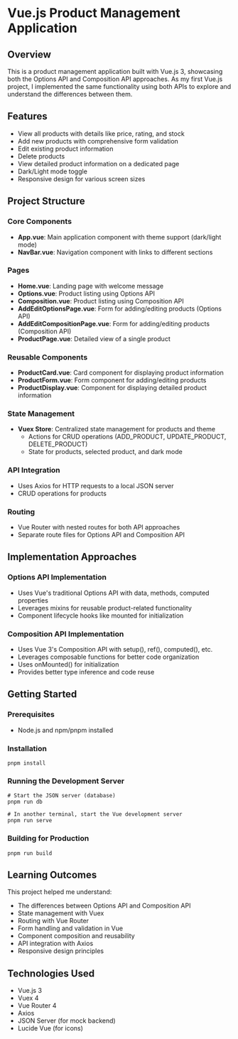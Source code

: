# Vue.js Product Management Application

## Overview

This is a product management application built with Vue.js 3, showcasing both the Options API and Composition API approaches. As my first Vue.js project, I implemented the same functionality using both APIs to explore and understand the differences between them.

## Features

- View all products with details like price, rating, and stock
- Add new products with comprehensive form validation
- Edit existing product information
- Delete products
- View detailed product information on a dedicated page
- Dark/Light mode toggle
- Responsive design for various screen sizes

## Project Structure

### Core Components

- **App.vue**: Main application component with theme support (dark/light mode)
- **NavBar.vue**: Navigation component with links to different sections

### Pages

- **Home.vue**: Landing page with welcome message
- **Options.vue**: Product listing using Options API
- **Composition.vue**: Product listing using Composition API
- **AddEditOptionsPage.vue**: Form for adding/editing products (Options API)
- **AddEditCompositionPage.vue**: Form for adding/editing products (Composition API)
- **ProductPage.vue**: Detailed view of a single product

### Reusable Components

- **ProductCard.vue**: Card component for displaying product information
- **ProductForm.vue**: Form component for adding/editing products
- **ProductDisplay.vue**: Component for displaying detailed product information

### State Management

- **Vuex Store**: Centralized state management for products and theme
  - Actions for CRUD operations (ADD_PRODUCT, UPDATE_PRODUCT, DELETE_PRODUCT)
  - State for products, selected product, and dark mode

### API Integration

- Uses Axios for HTTP requests to a local JSON server
- CRUD operations for products

### Routing

- Vue Router with nested routes for both API approaches
- Separate route files for Options API and Composition API

## Implementation Approaches

### Options API Implementation

- Uses Vue's traditional Options API with data, methods, computed properties
- Leverages mixins for reusable product-related functionality
- Component lifecycle hooks like mounted for initialization

### Composition API Implementation

- Uses Vue 3's Composition API with setup(), ref(), computed(), etc.
- Leverages composable functions for better code organization
- Uses onMounted() for initialization
- Provides better type inference and code reuse

## Getting Started

### Prerequisites

- Node.js and npm/pnpm installed

### Installation

```
pnpm install
```

### Running the Development Server

```
# Start the JSON server (database)
pnpm run db

# In another terminal, start the Vue development server
pnpm run serve
```

### Building for Production

```
pnpm run build
```

## Learning Outcomes

This project helped me understand:

- The differences between Options API and Composition API
- State management with Vuex
- Routing with Vue Router
- Form handling and validation in Vue
- Component composition and reusability
- API integration with Axios
- Responsive design principles

## Technologies Used

- Vue.js 3
- Vuex 4
- Vue Router 4
- Axios
- JSON Server (for mock backend)
- Lucide Vue (for icons)
